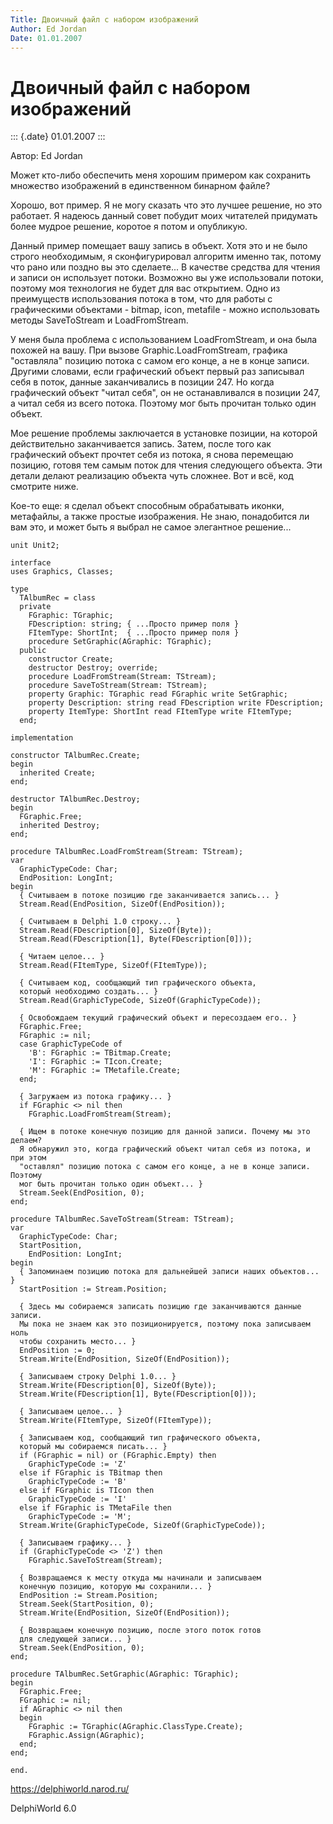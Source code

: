 ```yaml
---
Title: Двоичный файл с набором изображений
Author: Ed Jordan
Date: 01.01.2007
---
```



Двоичный файл с набором изображений
===================================

::: {.date}
01.01.2007
:::

Автор: Ed Jordan

Может кто-либо обеспечить меня хорошим примером как сохранить множество
изображений в единственном бинарном файле?

Хорошо, вот пример. Я не могу сказать что это лучшее решение, но это
работает. Я надеюсь данный совет побудит моих читателей придумать более
мудрое решение, коротое я потом и опубликую.

Данный пример помещает вашу запись в объект. Хотя это и не было строго
необходимым, я сконфигурировал алгоритм именно так, потому что рано или
поздно вы это сделаете... В качестве средства для чтения и записи он
использует потоки. Возможно вы уже использовали потоки, поэтому моя
технология не будет для вас открытием. Одно из преимуществ использования
потока в том, что для работы с графическими объектами - bitmap, icon,
metafile - можно использовать методы SaveToStream и LoadFromStream.

У меня была проблема с использованием LoadFromStream, и она была похожей
на вашу. При вызове Graphic.LoadFromStream, графика "оставляла"
позицию потока с самом его конце, а не в конце записи. Другими словами,
если графический объект первый раз записывал себя в поток, данные
заканчивались в позиции 247. Но когда графический объект "читал себя",
он не останавливался в позиции 247, а читал себя из всего потока.
Поэтому мог быть прочитан только один объект.

Мое решение проблемы заключается в установке позиции, на которой
действительно заканчивается запись. Затем, после того как графический
объект прочтет себя из потока, я снова перемещаю позицию, готовя тем
самым поток для чтения следующего объекта. Эти детали делают реализацию
объекта чуть сложнее. Вот и всё, код смотрите ниже.

Кое-то еще:
я сделал объект способным обрабатывать иконки, метафайлы, а
также простые изображения. Не знаю, понадобится ли вам это, и может
быть я выбрал не самое элегантное решение...

    unit Unit2;
     
    interface
    uses Graphics, Classes;
     
    type
      TAlbumRec = class
      private
        FGraphic: TGraphic;
        FDescription: string; { ...Просто пример поля }
        FItemType: ShortInt;  { ...Просто пример поля }
        procedure SetGraphic(AGraphic: TGraphic);
      public
        constructor Create;
        destructor Destroy; override;
        procedure LoadFromStream(Stream: TStream);
        procedure SaveToStream(Stream: TStream);
        property Graphic: TGraphic read FGraphic write SetGraphic;
        property Description: string read FDescription write FDescription;
        property ItemType: ShortInt read FItemType write FItemType;
      end;
     
    implementation
     
    constructor TAlbumRec.Create;
    begin
      inherited Create;
    end;
     
    destructor TAlbumRec.Destroy;
    begin
      FGraphic.Free;
      inherited Destroy;
    end;
     
    procedure TAlbumRec.LoadFromStream(Stream: TStream);
    var
      GraphicTypeCode: Char;
      EndPosition: LongInt;
    begin
      { Считываем в потоке позицию где заканчивается запись... }
      Stream.Read(EndPosition, SizeOf(EndPosition));
     
      { Считываем в Delphi 1.0 строку... }
      Stream.Read(FDescription[0], SizeOf(Byte));
      Stream.Read(FDescription[1], Byte(FDescription[0]));
     
      { Читаем целое... }
      Stream.Read(FItemType, SizeOf(FItemType));
     
      { Считываем код, сообщающий тип графического объекта,
      который необходимо создать... }
      Stream.Read(GraphicTypeCode, SizeOf(GraphicTypeCode));
     
      { Освобождаем текущий графический объект и пересоздаем его.. }
      FGraphic.Free;
      FGraphic := nil;
      case GraphicTypeCode of
        'B': FGraphic := TBitmap.Create;
        'I': FGraphic := TIcon.Create;
        'M': FGraphic := TMetafile.Create;
      end;
     
      { Загружаем из потока графику... }
      if FGraphic <> nil then
        FGraphic.LoadFromStream(Stream);
     
      { Ищем в потоке конечную позицию для данной записи. Почему мы это делаем?
      Я обнаружил это, когда графический объект читал себя из потока, и при этом
      "оставлял" позицию потока с самом его конце, а не в конце записи. Поэтому
      мог быть прочитан только один объект... }
      Stream.Seek(EndPosition, 0);
    end;
     
    procedure TAlbumRec.SaveToStream(Stream: TStream);
    var
      GraphicTypeCode: Char;
      StartPosition,
        EndPosition: LongInt;
    begin
      { Запоминаем позицию потока для дальнейшей записи наших объектов... }
      StartPosition := Stream.Position;
     
      { Здесь мы собираемся записать позицию где заканчиваются данные записи.
      Мы пока не знаем как это позиционируется, поэтому пока записываем ноль
      чтобы сохранить место... }
      EndPosition := 0;
      Stream.Write(EndPosition, SizeOf(EndPosition));
     
      { Записываем строку Delphi 1.0... }
      Stream.Write(FDescription[0], SizeOf(Byte));
      Stream.Write(FDescription[1], Byte(FDescription[0]));
     
      { Записываем целое... }
      Stream.Write(FItemType, SizeOf(FItemType));
     
      { Записываем код, сообщающий тип графического объекта,
      который мы собираемся писать... }
      if (FGraphic = nil) or (FGraphic.Empty) then
        GraphicTypeCode := 'Z'
      else if FGraphic is TBitmap then
        GraphicTypeCode := 'B'
      else if FGraphic is TIcon then
        GraphicTypeCode := 'I'
      else if FGraphic is TMetaFile then
        GraphicTypeCode := 'M';
      Stream.Write(GraphicTypeCode, SizeOf(GraphicTypeCode));
     
      { Записываем графику... }
      if (GraphicTypeCode <> 'Z') then
        FGraphic.SaveToStream(Stream);
     
      { Возвращаемся к месту откуда мы начинали и записываем
      конечную позицию, которую мы сохранили... }
      EndPosition := Stream.Position;
      Stream.Seek(StartPosition, 0);
      Stream.Write(EndPosition, SizeOf(EndPosition));
     
      { Возвращаем конечную позицию, после этого поток готов
      для следующей записи... }
      Stream.Seek(EndPosition, 0);
    end;
     
    procedure TAlbumRec.SetGraphic(AGraphic: TGraphic);
    begin
      FGraphic.Free;
      FGraphic := nil;
      if AGraphic <> nil then
      begin
        FGraphic := TGraphic(AGraphic.ClassType.Create);
        FGraphic.Assign(AGraphic);
      end;
    end;
     
    end.
     
     

<https://delphiworld.narod.ru/>

DelphiWorld 6.0

